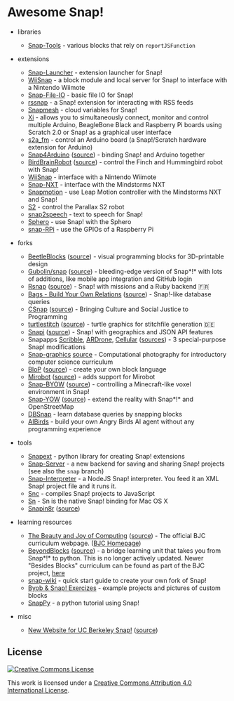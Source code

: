 Awesome Snap!
=============

- libraries
  - [Snap-Tools](https://github.com/cycomachead/snap-tools) - various blocks that rely on `reportJSFunction`

- extensions
  - [Snap-Launcher](https://github.com/technoboy10/snap-launcher) - extension launcher for Snap!
  - [WiiSnap](https://github.com/technoboy10/wiisnap) - a block module and local server for Snap! to interface with a Nintendo Wiimote
  - [Snap-File-IO](https://github.com/technoboy10/snap-file-io) - basic file IO for Snap!
  - [rssnap](https://github.com/technoboy10/rssnap) - a Snap! extension for interacting with RSS feeds
  - [Snapmesh](https://github.com/Code-WvS/snapmesh) - cloud variables for Snap!
  - [Xi](https://github.com/MrYsLab/xi) - allows you to simultaneously connect, monitor and control multiple Arduino, BeagleBone Black and Raspberry Pi boards using Scratch 2.0 or Snap! as a graphical user interface
  - [s2a_fm](https://github.com/MrYsLab/s2a_fm) - control an Arduino board (a Snap!/Scratch hardware extension for Arduino)
  - [Snap4Arduino](http://s4a.cat/snap/) ([source](https://github.com/edutec/Snap4Arduino)) - binding Snap! and Arduino together
  - [BirdBrainRobot](http://www.finchrobot.com/software/snap) ([source](https://github.com/BirdBrainTechnologies/BirdBrainRobotServer)) - control the Finch and Hummingbird robot with Snap!
  - [WiiSnap](https://github.com/technoboy10/wiisnap) - interface with a Nintendo Wiimote
  - [Snap-NXT](https://github.com/technoboy10/snap-nxt) - interface with the Mindstorms NXT
  - [Snapmotion](https://github.com/technoboy10/snapmotion) - use Leap Motion controller with the Mindstorms NXT and Snap!
  - [S2](https://github.com/blockext/s2) - control the Parallax S2 robot
  - [snap2speech](https://github.com/technoboy10/snap2speech) - text to speech for Snap!
  - [Sphero](https://docs.google.com/document/d/11wR53OTnofRtTtxZCmxnCUjIlFQjnGewM21A0vmjtFw/edit) - use Snap! with the Sphero
  - [snap-RPi](https://github.com/pbrown66/snap-RPi) - use the GPIOs of a Raspberry Pi

- forks
  - [BeetleBlocks](http://beetleblocks.com) ([source](https://github.com/ericrosenbaum/BeetleBlocks)) - visual programming blocks for 3D-printable design
  - [Gubolin/snap](http://gubolin.github.io/snap/) ([source](https://github.com/Gubolin/snap)) - bleeding-edge version of Snap*!* with lots of additions, like mobile app integration and GitHub login
  - [Rsnap](https://rsnap.herokuapp.com/) ([source](https://github.com/snap-school)) - Snap! with missions and a Ruby backend :fr:
  - [Bags - Build Your Own Relations](http://bags.cs.jmu.edu/) ([source](http://bags.cs.jmu.edu/download.html)) - Snap!-like database queries
  - [CSnap](https://community.csdt.rpi.edu/) ([source](https://github.com/GK-12/Snap--Build-Your-Own-Blocks)) - Bringing Culture and Social Justice to Programming
  - [turtlestitch](http://www.stitchcode.com/) ([source](https://github.com/backface/turtlestitch)) - turtle graphics for stitchfile generation :de:
  - [Snapi](https://bromagosa.github.io/Snapi/) ([source](https://github.com/bromagosa/Snapi)) - Snap! with geographics and JSON API features
  - Snapapps [Scribble](https://aidanlane.github.io/snapapps/scribble.html), [ARDrone](https://aidanlane.github.io/snapapps/ardrone.html), [Cellular](https://aidanlane.github.io/snapapps/cellular.html)  ([sources](https://github.com/aidanlane/snapapps)) - 3 special-purpose Snap! modifications
  - [Snap-graphics](http://snap.berkeley.edu/snapsource/michael) [source](https://github.com/cycomachead/snap-graphics) - Computational photography for introductory computer science curriculum
  - [BloP](https://sites.google.com/site/blocklanguages/) ([source](https://sites.google.com/site/blocklanguages/downloads2)) - create your own block language
  - [Mirobot](http://apps.mirobot.io/snap/) ([source](https://github.com/bjpirt/Snap--Build-Your-Own-Blocks)) - adds support for Mirobot
  - [Snap-BYOW](http://code-wvs.github.io/snap-byow/snap.html) ([source](https://github.com/Code-WvS/snap-byow)) - controlling a Minecraft-like voxel environment in Snap!
  - [Snap-YOW](http://code-wvs.github.io/snap-yow/snap.html) ([source](https://github.com/Code-WvS/snap-yow)) - extend the reality with Snap*!* and OpenStreetMap
  - [DBSnap](http://www.public.asu.edu/~ynsilva/dbsnap/) - learn database queries by snapping blocks
  - [AIBirds](https://aibirds.org/snap) - build your own Angry Birds AI agent without any programming experience

- tools
  - [Snapext](http://github.com/blockext) - python library for creating Snap! extensions
  - [Snap-Server](https://github.com/ucb-snap/snap-server) - a new backend for saving and sharing Snap! projects (see also the `snap` branch)
  - [Snap-Interpreter](https://github.com/bromagosa/snap-interpreter) - a NodeJS Snap! interpreter. You feed it an XML Snap! project file and it runs it.
  - [Snc](https://github.com/nathan/snc) - compiles Snap! projects to JavaScript
  - [Sn](https://github.com/nathan/sn) - Sn is the native Snap! binding for Mac OS X
  - [Snapin8r](https://hardmath123.github.io/Snapin8r/) ([source](https://github.com/Hardmath123/Snapin8r))

- learning resources
  - [The Beauty and Joy of Computing](http://bjc.berkeley.edu/r) ([source](https://github.com/beautyjoy/bjc-r)) - The official BJC curriculum webpage. ([BJC Homepage](http://bjc.berkeley.edu))
  - [BeyondBlocks](http://beyondblocks.github.io/) ([source](https://github.com/BeyondBlocks/BeyondBlocks.github.io)) - a bridge learning unit that takes you from Snap*!* to python. This is no longer actively updated. Newer "Besides Blocks" curriculum can be found as part of the BJC project, [here](http://bjc.berkeley.edu/r/course/cs10_fa14.html)
  - [snap-wiki](https://github.com/Gubolin/snap-wiki) - quick start guide to create your own fork of Snap!
  - [Byob & Snap! Exercizes](http://www.xleroy.net/ByobTuto/Thumbnails.html) - example projects and pictures of custom blocks
  - [SnapPy](https://github.com/Sktank/SnapPy) - a python tutorial using Snap!

- misc
  - [New Website for UC Berkeley Snap!](https://khotchkiss13.github.io/) ([source](https://github.com/khotchkiss13/khotchkiss13.github.io)) 

License
-------

[![Creative Commons License](http://i.creativecommons.org/l/by/4.0/88x31.png)](http://creativecommons.org/licenses/by/4.0/)

This work is licensed under a [Creative Commons Attribution 4.0 International License](http://creativecommons.org/licenses/by/4.0/).
